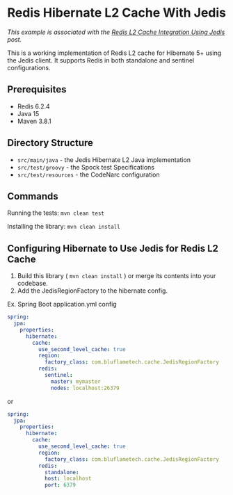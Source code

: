 # Redis Hibernate L2 Cache With Jedis

_This example is associated with the [Redis L2 Cache Integration Using Jedis](https://www.bluflametech.com/blog/redis-l2-cache) post._

This is a working implementation of Redis L2 cache for Hibernate 5+ using the Jedis client. It supports Redis in
both standalone and sentinel configurations.

## Prerequisites

* Redis 6.2.4
* Java 15
* Maven 3.8.1

## Directory Structure

* ```src/main/java``` - the Jedis Hibernate L2 Java implementation
* ```src/test/groovy``` - the Spock test Specifications
* ```src/test/resources``` - the CodeNarc configuration

## Commands

Running the tests:
```mvn clean test```

Installing the library:
```mvn clean install```

## Configuring Hibernate to Use Jedis for Redis L2 Cache

1. Build this library ( ```mvn clean install``` ) or merge its contents into your codebase.
2. Add the JedisRegionFactory to the hibernate config.

Ex. Spring Boot application.yml config

```yaml
spring:
  jpa:
    properties:
      hibernate:
        cache:
          use_second_level_cache: true
          region:
            factory_class: com.bluflametech.cache.JedisRegionFactory
          redis:
            sentinel:
              master: mymaster
              nodes: localhost:26379
```

or

```yaml
spring:
  jpa:
    properties:
      hibernate:
        cache:
          use_second_level_cache: true
          region:
            factory_class: com.bluflametech.cache.JedisRegionFactory
          redis:
            standalone:
            host: localhost
            port: 6379
```
